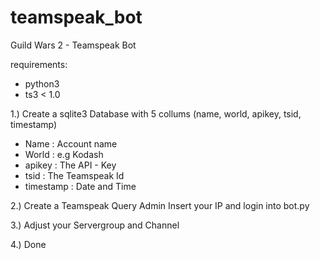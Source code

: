 # teamspeak_bot
Guild Wars 2 - Teamspeak Bot

requirements: 
* python3
* ts3 < 1.0

1.) Create a sqlite3 Database with 5 collums (name, world, apikey, tsid, timestamp)
* Name      : Account name
* World     : e.g Kodash
* apikey    : The API - Key
* tsid      : The Teamspeak Id
* timestamp : Date and Time

2.) Create a Teamspeak Query Admin 
Insert your IP and login into bot.py

3.) Adjust your Servergroup and Channel

4.) Done
